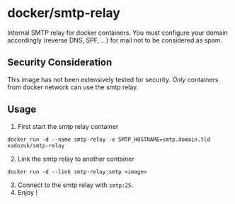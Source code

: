 # docker/smtp-relay

Internal SMTP relay for docker containers.
You must configure your domain accordingly (reverse DNS, SPF, ...) for mail not to be considered as spam.

## Security Consideration

This image has not been extensively tested for security. *Only* containers from docker network can use the smtp relay.

## Usage

1. First start the smtp relay container

  ```
  docker run -d --name smtp-relay -e SMTP_HOSTNAME=smtp.domain.tld xadozuk/smtp-relay
  ```
  
2. Link the smtp relay to another container

  ```
  docker run -d --link smtp-relay:smtp <image>
  ```
  
3. Connect to the smtp relay with `smtp:25`.
4. Enjoy !
